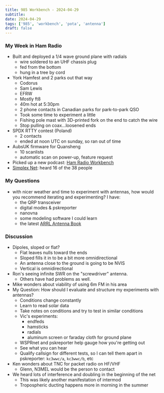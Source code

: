 ```yaml
---
title: 985 Workbench - 2024-04-29
subtitle:
date: 2024-04-29
tags: ['985', 'workbench', 'pota', 'antenna']
draft: false
---
```


### My Week in Ham Radio

- Built and deployed a 1/4 wave ground plane with radials
  - wire soldered to an UHF chassis plug
  - fed from the bottom
  - hung in a tree by cord
- York Hamfest and 2 parks out that way
  - Codorus
  - Sam Lewis
  - EFRW
  - Mostly ft8
  - 40m hot at 5:30pm
  - 2 phone contacts in Canadian parks for park-to-park QSO
  - Took some time to experiment a little
  - Fishing pole mast with 3D-printed fork
    on the end to catch the wire
  - Stop pulling on coax...loosened ends
- SPDX RTTY contest (Poland)
  - 2 contacts
  - ended at noon UTC on sunday, so ran out of time
- AubsUK firmware for Quansheng
  - 10 scanlists
  - automatic scan on power-up, feature request
- Picked up a new podcast:
  [Ham Radio Workbench](https://www.hamradioworkbench.com/)
- [Simplex Net](https://simplexradio.net/):
  heard 16 of the 38 people
### My Questions
- with nicer weather and time to experiment with antennas,
  how would you recommend iterating and experimenting?
  I have:
  - the QRP transceiver
  - digital modes & pskreporter
  - nanovna
  - some modeling software I could learn
  - the latest [ARRL Antenna Book](https://www.arrl.org/arrl-antenna-book)
### Discussion
- Dipoles, sloped or flat?
  - Flat leaves nulls toward the ends
  - Sloped fills it in to be a bit more omnidirectional
  - An antenna close to the ground is going to be NVIS
  - Vertical is omnidirectional
- Ron's seeing infinite SWR on the "screwdriver" antenna.
  - Others have had problems as well.
- Mike wonders about viability of using 6m FM in his area
- My Question:
  How should I evaluate and structure
  my experiments with antennas?
  - Conditions change constantly
  - Learn to read solar data
  - Take notes on conditions and try to test in similar conditions
  - Vic's experiments:
    - endfeds
    - hamsticks
    - radials
    - aluminum screen or faraday cloth for ground plane
  - WSPRnet and pskreporter help gauge how you're getting out
  - See what you can hear
  - Qualify callsign for different tests, so I can tell them apart
    in pskreporter: `kc3wwc/a`, `kc3wwc/b`, etc
- Ken wonders about TNC for packet radio on HF/VHF
  - Glenn, N3MEL would be the person to contact
- We heard lots of interference and doubling in the beginning of the net
  - This was likely another manifestation of intermod
  - Tropospheric ducting happens more in morning in the summer

<!--more-->
